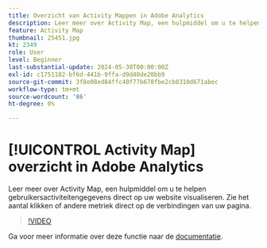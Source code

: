 ```yaml
---
title: Overzicht van Activity Mappen in Adobe Analytics
description: Leer meer over Activity Map, een hulpmiddel om u te helpen gebruikersactiviteitengegevens direct op uw website visualiseren. Zie het aantal klikken of andere metriek direct op de verbindingen van uw pagina.
feature: Activity Map
thumbnail: 25451.jpg
kt: 2349
role: User
level: Beginner
last-substantial-update: 2024-05-30T00:00:00Z
exl-id: c1751182-bf6d-441b-9ffa-d9d40de20bb9
source-git-commit: 3f8e08ed84ffc40f77b678fbe2cb0310d671abec
workflow-type: tm+mt
source-wordcount: '86'
ht-degree: 0%

---
```


# [!UICONTROL Activity Map] overzicht in Adobe Analytics

Leer meer over Activity Map, een hulpmiddel om u te helpen gebruikersactiviteitengegevens direct op uw website visualiseren. Zie het aantal klikken of andere metriek direct op de verbindingen van uw pagina.

>[!VIDEO](https://video.tv.adobe.com/v/25451/?quality=12&learn=on)

Ga voor meer informatie over deze functie naar de [documentatie](https://experienceleague.adobe.com/nl/docs/analytics/analyze/activity-map/activity-map).
